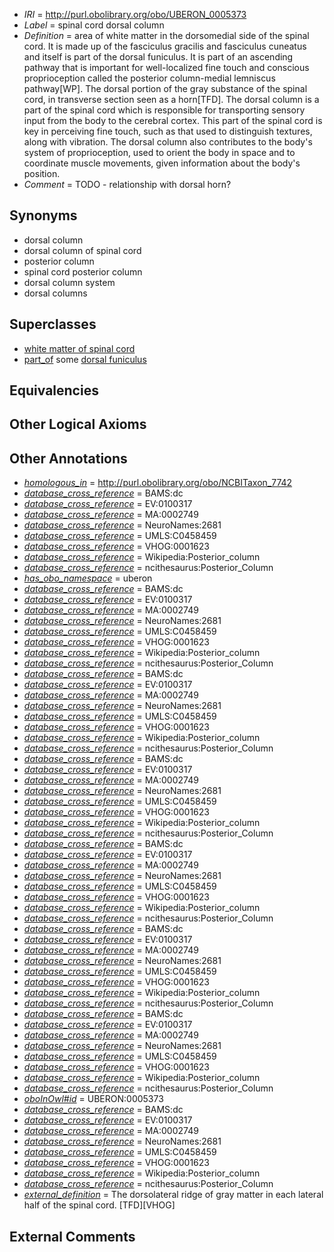  * *IRI* = http://purl.obolibrary.org/obo/UBERON_0005373
 * *Label* = spinal cord dorsal column
 * *Definition* = area of white matter in the dorsomedial side of the spinal cord. It is made up of the fasciculus gracilis and fasciculus cuneatus and itself is part of the dorsal funiculus. It is part of an ascending pathway that is important for well-localized fine touch and conscious proprioception called the posterior column-medial lemniscus pathway[WP]. The dorsal portion of the gray substance of the spinal cord, in transverse section seen as a horn[TFD]. The dorsal column is a part of the spinal cord which is responsible for transporting sensory input from the body to the cerebral cortex. This part of the spinal cord is key in perceiving fine touch, such as that used to distinguish textures, along with vibration. The dorsal column also contributes to the body's system of proprioception, used to orient the body in space and to coordinate muscle movements, given information about the body's position.
 * *Comment* = TODO - relationship with dorsal horn?

## Synonyms

 * dorsal column
 * dorsal column of spinal cord
 * posterior column
 * spinal cord posterior column
 * dorsal column system
 * dorsal columns

## Superclasses

 * [white matter of spinal cord](../../UBERON/18/UBERON_0002318.md)
 * [part_of](../../BFO/50/BFO_0000050.md) some [dorsal funiculus](../../UBERON/58/UBERON_0002258.md)

## Equivalencies


## Other Logical Axioms


## Other Annotations

 * *[homologous_in](../../core#homologous/in/core#homologous_in.md)* = http://purl.obolibrary.org/obo/NCBITaxon_7742
 * *[database_cross_reference](../../ef/oboInOwl#hasDbXref.md)* = BAMS:dc
 * *[database_cross_reference](../../ef/oboInOwl#hasDbXref.md)* = EV:0100317
 * *[database_cross_reference](../../ef/oboInOwl#hasDbXref.md)* = MA:0002749
 * *[database_cross_reference](../../ef/oboInOwl#hasDbXref.md)* = NeuroNames:2681
 * *[database_cross_reference](../../ef/oboInOwl#hasDbXref.md)* = UMLS:C0458459
 * *[database_cross_reference](../../ef/oboInOwl#hasDbXref.md)* = VHOG:0001623
 * *[database_cross_reference](../../ef/oboInOwl#hasDbXref.md)* = Wikipedia:Posterior_column
 * *[database_cross_reference](../../ef/oboInOwl#hasDbXref.md)* = ncithesaurus:Posterior_Column
 * *[has_obo_namespace](../../ce/oboInOwl#hasOBONamespace.md)* = uberon
 * *[database_cross_reference](../../ef/oboInOwl#hasDbXref.md)* = BAMS:dc
 * *[database_cross_reference](../../ef/oboInOwl#hasDbXref.md)* = EV:0100317
 * *[database_cross_reference](../../ef/oboInOwl#hasDbXref.md)* = MA:0002749
 * *[database_cross_reference](../../ef/oboInOwl#hasDbXref.md)* = NeuroNames:2681
 * *[database_cross_reference](../../ef/oboInOwl#hasDbXref.md)* = UMLS:C0458459
 * *[database_cross_reference](../../ef/oboInOwl#hasDbXref.md)* = VHOG:0001623
 * *[database_cross_reference](../../ef/oboInOwl#hasDbXref.md)* = Wikipedia:Posterior_column
 * *[database_cross_reference](../../ef/oboInOwl#hasDbXref.md)* = ncithesaurus:Posterior_Column
 * *[database_cross_reference](../../ef/oboInOwl#hasDbXref.md)* = BAMS:dc
 * *[database_cross_reference](../../ef/oboInOwl#hasDbXref.md)* = EV:0100317
 * *[database_cross_reference](../../ef/oboInOwl#hasDbXref.md)* = MA:0002749
 * *[database_cross_reference](../../ef/oboInOwl#hasDbXref.md)* = NeuroNames:2681
 * *[database_cross_reference](../../ef/oboInOwl#hasDbXref.md)* = UMLS:C0458459
 * *[database_cross_reference](../../ef/oboInOwl#hasDbXref.md)* = VHOG:0001623
 * *[database_cross_reference](../../ef/oboInOwl#hasDbXref.md)* = Wikipedia:Posterior_column
 * *[database_cross_reference](../../ef/oboInOwl#hasDbXref.md)* = ncithesaurus:Posterior_Column
 * *[database_cross_reference](../../ef/oboInOwl#hasDbXref.md)* = BAMS:dc
 * *[database_cross_reference](../../ef/oboInOwl#hasDbXref.md)* = EV:0100317
 * *[database_cross_reference](../../ef/oboInOwl#hasDbXref.md)* = MA:0002749
 * *[database_cross_reference](../../ef/oboInOwl#hasDbXref.md)* = NeuroNames:2681
 * *[database_cross_reference](../../ef/oboInOwl#hasDbXref.md)* = UMLS:C0458459
 * *[database_cross_reference](../../ef/oboInOwl#hasDbXref.md)* = VHOG:0001623
 * *[database_cross_reference](../../ef/oboInOwl#hasDbXref.md)* = Wikipedia:Posterior_column
 * *[database_cross_reference](../../ef/oboInOwl#hasDbXref.md)* = ncithesaurus:Posterior_Column
 * *[database_cross_reference](../../ef/oboInOwl#hasDbXref.md)* = BAMS:dc
 * *[database_cross_reference](../../ef/oboInOwl#hasDbXref.md)* = EV:0100317
 * *[database_cross_reference](../../ef/oboInOwl#hasDbXref.md)* = MA:0002749
 * *[database_cross_reference](../../ef/oboInOwl#hasDbXref.md)* = NeuroNames:2681
 * *[database_cross_reference](../../ef/oboInOwl#hasDbXref.md)* = UMLS:C0458459
 * *[database_cross_reference](../../ef/oboInOwl#hasDbXref.md)* = VHOG:0001623
 * *[database_cross_reference](../../ef/oboInOwl#hasDbXref.md)* = Wikipedia:Posterior_column
 * *[database_cross_reference](../../ef/oboInOwl#hasDbXref.md)* = ncithesaurus:Posterior_Column
 * *[database_cross_reference](../../ef/oboInOwl#hasDbXref.md)* = BAMS:dc
 * *[database_cross_reference](../../ef/oboInOwl#hasDbXref.md)* = EV:0100317
 * *[database_cross_reference](../../ef/oboInOwl#hasDbXref.md)* = MA:0002749
 * *[database_cross_reference](../../ef/oboInOwl#hasDbXref.md)* = NeuroNames:2681
 * *[database_cross_reference](../../ef/oboInOwl#hasDbXref.md)* = UMLS:C0458459
 * *[database_cross_reference](../../ef/oboInOwl#hasDbXref.md)* = VHOG:0001623
 * *[database_cross_reference](../../ef/oboInOwl#hasDbXref.md)* = Wikipedia:Posterior_column
 * *[database_cross_reference](../../ef/oboInOwl#hasDbXref.md)* = ncithesaurus:Posterior_Column
 * *[database_cross_reference](../../ef/oboInOwl#hasDbXref.md)* = BAMS:dc
 * *[database_cross_reference](../../ef/oboInOwl#hasDbXref.md)* = EV:0100317
 * *[database_cross_reference](../../ef/oboInOwl#hasDbXref.md)* = MA:0002749
 * *[database_cross_reference](../../ef/oboInOwl#hasDbXref.md)* = NeuroNames:2681
 * *[database_cross_reference](../../ef/oboInOwl#hasDbXref.md)* = UMLS:C0458459
 * *[database_cross_reference](../../ef/oboInOwl#hasDbXref.md)* = VHOG:0001623
 * *[database_cross_reference](../../ef/oboInOwl#hasDbXref.md)* = Wikipedia:Posterior_column
 * *[database_cross_reference](../../ef/oboInOwl#hasDbXref.md)* = ncithesaurus:Posterior_Column
 * *[oboInOwl#id](../../id/oboInOwl#id.md)* = UBERON:0005373
 * *[database_cross_reference](../../ef/oboInOwl#hasDbXref.md)* = BAMS:dc
 * *[database_cross_reference](../../ef/oboInOwl#hasDbXref.md)* = EV:0100317
 * *[database_cross_reference](../../ef/oboInOwl#hasDbXref.md)* = MA:0002749
 * *[database_cross_reference](../../ef/oboInOwl#hasDbXref.md)* = NeuroNames:2681
 * *[database_cross_reference](../../ef/oboInOwl#hasDbXref.md)* = UMLS:C0458459
 * *[database_cross_reference](../../ef/oboInOwl#hasDbXref.md)* = VHOG:0001623
 * *[database_cross_reference](../../ef/oboInOwl#hasDbXref.md)* = Wikipedia:Posterior_column
 * *[database_cross_reference](../../ef/oboInOwl#hasDbXref.md)* = ncithesaurus:Posterior_Column
 * *[external_definition](../../UBPROP/01/UBPROP_0000001.md)* = The dorsolateral ridge of gray matter in each lateral half of the spinal cord. [TFD][VHOG]

## External Comments


